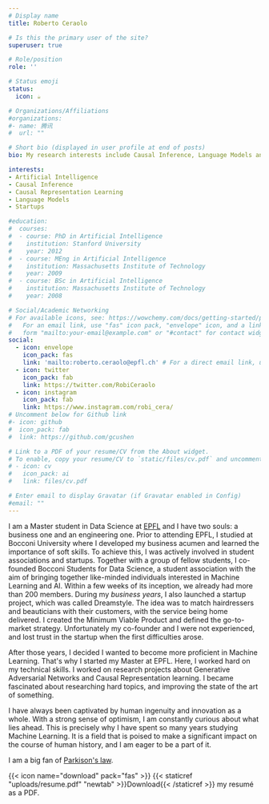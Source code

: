 ```yaml
---
# Display name
title: Roberto Ceraolo

# Is this the primary user of the site?
superuser: true

# Role/position
role: ''

# Status emoji
status:
  icon: ☕️

# Organizations/Affiliations
#organizations:
#- name: 腾讯
#  url: ""

# Short bio (displayed in user profile at end of posts)
bio: My research interests include Causal Inference, Language Models and Business Analytics. 

interests:
- Artificial Intelligence
- Causal Inference
- Causal Representation Learning
- Language Models
- Startups

#education:
#  courses:
#  - course: PhD in Artificial Intelligence
#    institution: Stanford University
#    year: 2012
#  - course: MEng in Artificial Intelligence
#    institution: Massachusetts Institute of Technology
#    year: 2009
#  - course: BSc in Artificial Intelligence
#    institution: Massachusetts Institute of Technology
#    year: 2008

# Social/Academic Networking
# For available icons, see: https://wowchemy.com/docs/getting-started/page-builder/#icons
#   For an email link, use "fas" icon pack, "envelope" icon, and a link in the
#   form "mailto:your-email@example.com" or "#contact" for contact widget.
social:
  - icon: envelope
    icon_pack: fas
    link: 'mailto:roberto.ceraolo@epfl.ch' # For a direct email link, use "mailto:test@example.org".
  - icon: twitter
    icon_pack: fab
    link: https://twitter.com/RobiCeraolo
  - icon: instagram
    icon_pack: fab
    link: https://www.instagram.com/robi_cera/
# Uncomment below for Github link
#- icon: github
#  icon_pack: fab
#  link: https://github.com/gcushen

# Link to a PDF of your resume/CV from the About widget.
# To enable, copy your resume/CV to `static/files/cv.pdf` and uncomment the lines below.
# - icon: cv
#   icon_pack: ai
#   link: files/cv.pdf

# Enter email to display Gravatar (if Gravatar enabled in Config)
#email: ""
---
```


I am a Master student in Data Science at [EPFL](https://www.epfl.ch/) and I have two souls: a business one and an engineering one. Prior to attending EPFL, I studied at Bocconi University where I developed my business acumen and learned the importance of soft skills. To achieve this, I was actively involved in student associations and startups. Together with a group of fellow students, I co-founded Bocconi Students for Data Science, a student association with the aim of bringing together like-minded individuals interested in Machine Learning and AI. Within a few weeks of its inception, we already had more than 200 members. During my _business years_, I also launched a startup project, which was called Dreamstyle. The idea was to match hairdressers and beauticians with their customers, with the service being home delivered. I created the Minimum Viable Product and defined the go-to-market strategy. Unfortunately my co-founder and I were not experienced, and lost trust in the startup when the first difficulties arose. 

After those years, I decided I wanted to become more proficient in Machine Learning. That's why I started my Master at EPFL. Here, I worked hard on my technical skills. I worked on research projects about Generative Adversarial Networks and Causal Representation learning. I became fascinated about researching hard topics, and improving the state of the art of something. 

I have always been captivated by human ingenuity and innovation as a whole. With a strong sense of optimism, I am constantly curious about what lies ahead. This is precisely why I have spent so many years studying Machine Learning. It is a field that is poised to make a significant impact on the course of human history, and I am eager to be a part of it.


I am a big fan of [Parkison's law](https://en.wikipedia.org/wiki/Parkinson%27s_law).





{{< icon name="download" pack="fas" >}} {{< staticref "uploads/resume.pdf" "newtab" >}}Download{{< /staticref >}} my resumé as a PDF.
